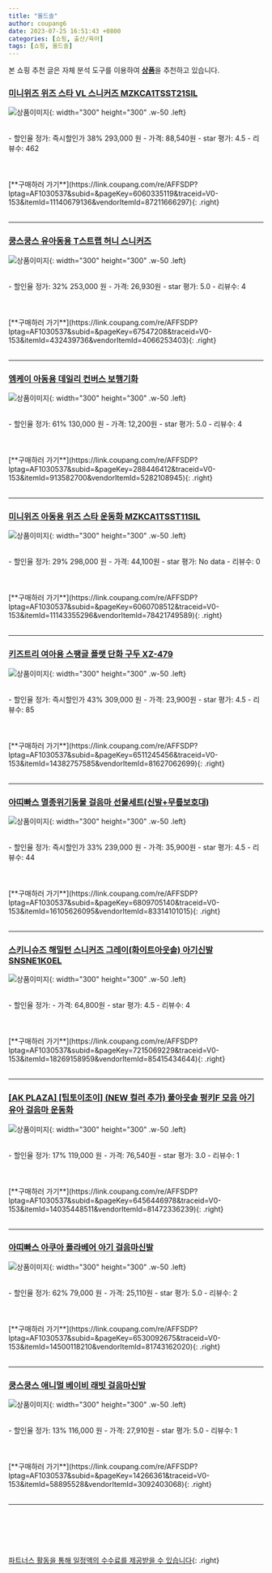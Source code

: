 ```yaml
---
title: "올드솔"
author: coupang6
date: 2023-07-25 16:51:43 +0800
categories: [쇼핑, 출산/육아]
tags: [쇼핑, 올드솔]
---
```


본 쇼핑 추천 글은 자체 분석 도구를 이용하여 [**상품**](https://link.coupang.com/a/bao1ui)을 추천하고 있습니다.

### [미니위즈 위즈 스타 VL 스니커즈 MZKCA1TSST21SIL](https://link.coupang.com/re/AFFSDP?lptag=AF1030537&subid=&pageKey=6060335119&traceid=V0-153&itemId=11140679136&vendorItemId=87211666297)

![상품이미지](https://thumbnail8.coupangcdn.com/thumbnails/remote/230x230ex/image/vendor_inventory/5689/c5c880066b8e5f5d7bfb44ae081c331e3fd7cc80bd4a250a7f1726fa0a2f.png){: width="300" height="300" .w-50 .left}


<br>
- 할인율 정가: 즉시할인가 38%  293,000   원
- 가격: 88,540원
- star 평가: 4.5
- 리뷰수: 462
<br>
<br>
<br>
<br>
[**구매하러 가기**](https://link.coupang.com/re/AFFSDP?lptag=AF1030537&subid=&pageKey=6060335119&traceid=V0-153&itemId=11140679136&vendorItemId=87211666297){: .right}
<br>
<br>

---

### [쿵스쿵스 유아동용 T스트랩 허니 스니커즈](https://link.coupang.com/re/AFFSDP?lptag=AF1030537&subid=&pageKey=67547208&traceid=V0-153&itemId=432439736&vendorItemId=4066253403)

![상품이미지](https://thumbnail10.coupangcdn.com/thumbnails/remote/230x230ex/image/product/image/vendoritem/2018/11/09/4066253283/55477fc4-31f8-4f27-9a5d-d96eb71d1e81.jpg){: width="300" height="300" .w-50 .left}


<br>
- 할인율 정가: 32%  253,000   원
- 가격: 26,930원
- star 평가: 5.0
- 리뷰수: 4
<br>
<br>
<br>
<br>
[**구매하러 가기**](https://link.coupang.com/re/AFFSDP?lptag=AF1030537&subid=&pageKey=67547208&traceid=V0-153&itemId=432439736&vendorItemId=4066253403){: .right}
<br>
<br>

---

### [엠케이 아동용 데일리 컨버스 보행기화](https://link.coupang.com/re/AFFSDP?lptag=AF1030537&subid=&pageKey=288446412&traceid=V0-153&itemId=913582700&vendorItemId=5282108945)

![상품이미지](https://thumbnail7.coupangcdn.com/thumbnails/remote/230x230ex/image/retail/images/2019/08/26/10/6/90e2a9e6-591b-4b49-b80b-8b5ca8474c05.jpg){: width="300" height="300" .w-50 .left}


<br>
- 할인율 정가: 61%  130,000   원
- 가격: 12,200원
- star 평가: 5.0
- 리뷰수: 4
<br>
<br>
<br>
<br>
[**구매하러 가기**](https://link.coupang.com/re/AFFSDP?lptag=AF1030537&subid=&pageKey=288446412&traceid=V0-153&itemId=913582700&vendorItemId=5282108945){: .right}
<br>
<br>

---

### [미니위즈 아동용 위즈 스타 운동화 MZKCA1TSST11SIL](https://link.coupang.com/re/AFFSDP?lptag=AF1030537&subid=&pageKey=6060708512&traceid=V0-153&itemId=11143355296&vendorItemId=78421749589)

![상품이미지](https://thumbnail9.coupangcdn.com/thumbnails/remote/230x230ex/image/rs_quotation_api/rgxzx7zg/0b8fde6b644a42d0a9378d3d8e3ee872.jpg){: width="300" height="300" .w-50 .left}


<br>
- 할인율 정가: 29%  298,000   원
- 가격: 44,100원
- star 평가: No data
- 리뷰수: 0
<br>
<br>
<br>
<br>
[**구매하러 가기**](https://link.coupang.com/re/AFFSDP?lptag=AF1030537&subid=&pageKey=6060708512&traceid=V0-153&itemId=11143355296&vendorItemId=78421749589){: .right}
<br>
<br>

---

### [키즈트리 여아용 스팽글 플랫 단화 구두 XZ-479](https://link.coupang.com/re/AFFSDP?lptag=AF1030537&subid=&pageKey=6511245456&traceid=V0-153&itemId=14382757585&vendorItemId=81627062699)

![상품이미지](https://thumbnail8.coupangcdn.com/thumbnails/remote/230x230ex/image/rs_quotation_api/prewywoa/728ed44d03934fbd93dcfc098334c71f.jpg){: width="300" height="300" .w-50 .left}


<br>
- 할인율 정가: 즉시할인가 43%  309,000   원
- 가격: 23,900원
- star 평가: 4.5
- 리뷰수: 85
<br>
<br>
<br>
<br>
[**구매하러 가기**](https://link.coupang.com/re/AFFSDP?lptag=AF1030537&subid=&pageKey=6511245456&traceid=V0-153&itemId=14382757585&vendorItemId=81627062699){: .right}
<br>
<br>

---

### [아띠빠스 멸종위기동물 걸음마 선물세트(신발+무릎보호대)](https://link.coupang.com/re/AFFSDP?lptag=AF1030537&subid=&pageKey=6809705140&traceid=V0-153&itemId=16105626095&vendorItemId=83314101015)

![상품이미지](https://thumbnail10.coupangcdn.com/thumbnails/remote/230x230ex/image/vendor_inventory/11f4/7bf9af813235b60594bed18ac2018084c40593a0315901c44a8281199f2a.jpg){: width="300" height="300" .w-50 .left}


<br>
- 할인율 정가: 즉시할인가 33%  239,000   원
- 가격: 35,900원
- star 평가: 4.5
- 리뷰수: 44
<br>
<br>
<br>
<br>
[**구매하러 가기**](https://link.coupang.com/re/AFFSDP?lptag=AF1030537&subid=&pageKey=6809705140&traceid=V0-153&itemId=16105626095&vendorItemId=83314101015){: .right}
<br>
<br>

---

### [스키니슈즈 해밀턴 스니커즈 그레이(화이트아웃솔) 아기신발 SNSNE1K0EL](https://link.coupang.com/re/AFFSDP?lptag=AF1030537&subid=&pageKey=7215069229&traceid=V0-153&itemId=18269158959&vendorItemId=85415434644)

![상품이미지](https://thumbnail10.coupangcdn.com/thumbnails/remote/230x230ex/image/vendor_inventory/052f/e7f054024d3ce415d704c5e8937cfcd6b7acab696ca571f37e4e68884156.jpg){: width="300" height="300" .w-50 .left}


<br>
- 할인율 정가: 
- 가격: 64,800원
- star 평가: 4.5
- 리뷰수: 4
<br>
<br>
<br>
<br>
[**구매하러 가기**](https://link.coupang.com/re/AFFSDP?lptag=AF1030537&subid=&pageKey=7215069229&traceid=V0-153&itemId=18269158959&vendorItemId=85415434644){: .right}
<br>
<br>

---

### [[AK PLAZA] [팁토이조이] (NEW 컬러 추가) 풀아웃솔 펑키F 모음 아기 유아 걸음마 운동화](https://link.coupang.com/re/AFFSDP?lptag=AF1030537&subid=&pageKey=6456446978&traceid=V0-153&itemId=14035448511&vendorItemId=81472336239)

![상품이미지](https://thumbnail8.coupangcdn.com/thumbnails/remote/230x230ex/image/vendor_inventory/0c84/caa5b44a0de705aff4d68d21b39960334377e98b0cd4a9744a9bc45cd762.jpg){: width="300" height="300" .w-50 .left}


<br>
- 할인율 정가: 17%  119,000   원
- 가격: 76,540원
- star 평가: 3.0
- 리뷰수: 1
<br>
<br>
<br>
<br>
[**구매하러 가기**](https://link.coupang.com/re/AFFSDP?lptag=AF1030537&subid=&pageKey=6456446978&traceid=V0-153&itemId=14035448511&vendorItemId=81472336239){: .right}
<br>
<br>

---

### [아띠빠스 아쿠아 폴라베어 아기 걸음마신발](https://link.coupang.com/re/AFFSDP?lptag=AF1030537&subid=&pageKey=6530092675&traceid=V0-153&itemId=14500118210&vendorItemId=81743162020)

![상품이미지](https://thumbnail9.coupangcdn.com/thumbnails/remote/230x230ex/image/vendor_inventory/e115/dc2566f4c178293b98b4a3299839871dad92ca5d6377fff3240fb29dac78.jpg){: width="300" height="300" .w-50 .left}


<br>
- 할인율 정가: 62%  79,000   원
- 가격: 25,110원
- star 평가: 5.0
- 리뷰수: 2
<br>
<br>
<br>
<br>
[**구매하러 가기**](https://link.coupang.com/re/AFFSDP?lptag=AF1030537&subid=&pageKey=6530092675&traceid=V0-153&itemId=14500118210&vendorItemId=81743162020){: .right}
<br>
<br>

---

### [쿵스쿵스 애니멀 베이비 래빗 걸음마신발](https://link.coupang.com/re/AFFSDP?lptag=AF1030537&subid=&pageKey=14266361&traceid=V0-153&itemId=58895528&vendorItemId=3092403068)

![상품이미지](https://thumbnail10.coupangcdn.com/thumbnails/remote/230x230ex/image/retail/images/2017/02/06/17/4/bffd2dac-eb7b-417a-a484-e99afdfbb870.jpg){: width="300" height="300" .w-50 .left}


<br>
- 할인율 정가: 13%  116,000   원
- 가격: 27,910원
- star 평가: 5.0
- 리뷰수: 1
<br>
<br>
<br>
<br>
[**구매하러 가기**](https://link.coupang.com/re/AFFSDP?lptag=AF1030537&subid=&pageKey=14266361&traceid=V0-153&itemId=58895528&vendorItemId=3092403068){: .right}
<br>
<br>

---
<br><br><br><br><br> [파트너스 활동을 통해 일정액의 수수료를 제공받을 수 있습니다](https://link.coupang.com/a/bao1ui){: .right}